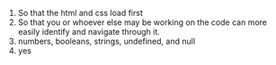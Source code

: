 1. So that the html and css load first
2. So that you or whoever else may be working on the code can more easily identify and navigate through it.
3. numbers, booleans, strings, undefined, and null
4. yes